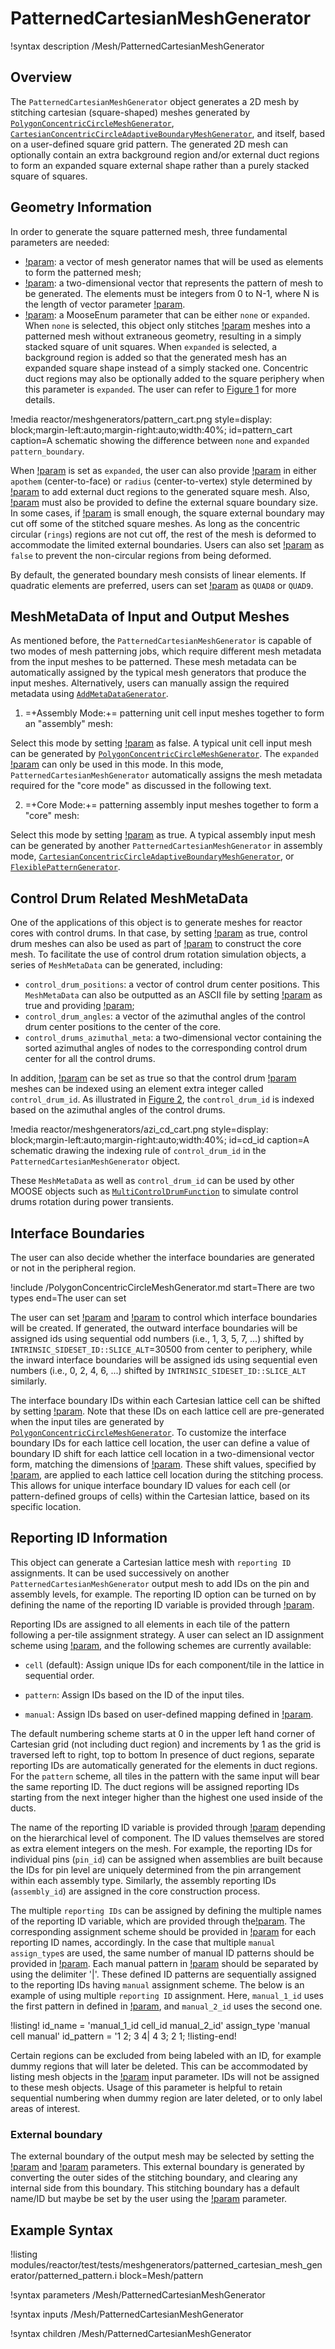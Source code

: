 # PatternedCartesianMeshGenerator

!syntax description /Mesh/PatternedCartesianMeshGenerator

## Overview

The `PatternedCartesianMeshGenerator` object generates a 2D mesh by stitching cartesian (square-shaped) meshes generated by [`PolygonConcentricCircleMeshGenerator`](/PolygonConcentricCircleMeshGenerator.md), [`CartesianConcentricCircleAdaptiveBoundaryMeshGenerator`](/CartesianConcentricCircleAdaptiveBoundaryMeshGenerator.md), and itself, based on a user-defined square grid pattern. The generated 2D mesh can optionally contain an extra background region and/or external duct regions to form an expanded square external shape rather than a purely stacked square of squares.

## Geometry Information

In order to generate the square patterned mesh, three fundamental parameters are needed:

- [!param](/Mesh/PatternedCartesianMeshGenerator/inputs): a vector of mesh generator names that will be used as elements to form the patterned mesh;
- [!param](/Mesh/PatternedCartesianMeshGenerator/pattern): a two-dimensional vector that represents the pattern of mesh to be generated. The elements must be integers from 0 to N-1, where N is the length of vector parameter [!param](/Mesh/PatternedCartesianMeshGenerator/inputs).
- [!param](/Mesh/PatternedCartesianMeshGenerator/pattern_boundary): a MooseEnum parameter that can be either `none` or `expanded`. When `none` is selected, this object only stitches [!param](/Mesh/PatternedCartesianMeshGenerator/inputs) meshes into a patterned mesh without extraneous geometry, resulting in a simply stacked square of unit squares. When `expanded` is selected, a background region is added so that the generated mesh has an expanded square shape instead of a simply stacked one. Concentric duct regions may also be optionally added to the square periphery when this parameter is `expanded`. The user can refer to [Figure 1](#pattern_cart) for more details.

!media reactor/meshgenerators/pattern_cart.png
      style=display: block;margin-left:auto;margin-right:auto;width:40%;
      id=pattern_cart
      caption=A schematic showing the difference between `none` and `expanded` `pattern_boundary`.

When [!param](/Mesh/PatternedCartesianMeshGenerator/pattern_boundary) is set as `expanded`, the user can also provide [!param](/Mesh/PatternedCartesianMeshGenerator/duct_sizes) in either `apothem` (center-to-face) or `radius` (center-to-vertex) style determined by [!param](/Mesh/PatternedCartesianMeshGenerator/duct_sizes_style) to add external duct regions to the generated square mesh. Also, [!param](/Mesh/PatternedCartesianMeshGenerator/square_size) must also be provided to define the external square boundary size. In some cases, if [!param](/Mesh/PatternedCartesianMeshGenerator/square_size) is small enough, the square external boundary may cut off some of the stitched square meshes. As long as the concentric circular (`rings`) regions are not cut off, the rest of the mesh is deformed to accommodate the limited external boundaries. Users can also set [!param](/Mesh/PatternedCartesianMeshGenerator/deform_non_circular_region) as `false` to prevent the non-circular regions from being deformed.

 By default, the generated boundary mesh consists of linear elements. If quadratic elements are preferred, users can set [!param](/Mesh/PatternedCartesianMeshGenerator/boundary_region_element_type) as `QUAD8` or `QUAD9`.

## MeshMetaData of Input and Output Meshes

As mentioned before, the `PatternedCartesianMeshGenerator` is capable of two modes of mesh patterning jobs, which require different mesh metadata from the input meshes to be patterned. These mesh metadata can be automatically assigned by the typical mesh generators that produce the input meshes. Alternatively, users can manually assign the required metadata using [`AddMetaDataGenerator`](/AddMetaDataGenerator.md).

1. =+Assembly Mode:+= patterning unit cell input meshes together to form an "assembly" mesh:

 Select this mode by setting [!param](/Mesh/PatternedCartesianMeshGenerator/generate_core_metadata) as false. A typical unit cell input mesh can be generated by [`PolygonConcentricCircleMeshGenerator`](/PolygonConcentricCircleMeshGenerator.md). The `expanded` [!param](/Mesh/PatternedCartesianMeshGenerator/pattern_boundary) can only be used in this mode. In this mode, `PatternedCartesianMeshGenerator` automatically assigns the mesh metadata required for the "core mode" as discussed in the following text.

2. =+Core Mode:+= patterning assembly input meshes together to form a "core" mesh:

 Select this mode by setting [!param](/Mesh/PatternedCartesianMeshGenerator/generate_core_metadata) as true. A typical assembly input mesh can be generated by another `PatternedCartesianMeshGenerator` in assembly mode, [`CartesianConcentricCircleAdaptiveBoundaryMeshGenerator`](/CartesianConcentricCircleAdaptiveBoundaryMeshGenerator.md), or [`FlexiblePatternGenerator`](/FlexiblePatternGenerator.md).

## Control Drum Related MeshMetaData

One of the applications of this object is to generate meshes for reactor cores with control drums. In that case, by setting [!param](/Mesh/PatternedCartesianMeshGenerator/generate_core_metadata) as true, control drum meshes can also be used as part of [!param](/Mesh/PatternedCartesianMeshGenerator/inputs) to construct the core mesh. To facilitate the use of control drum rotation simulation objects, a series of `MeshMetaData` can be generated, including:

- `control_drum_positions`: a vector of control drum center positions. This `MeshMetaData` can also be outputted as an ASCII file by setting [!param](/Mesh/PatternedCartesianMeshGenerator/generate_control_drum_positions_file) as true and providing [!param](/Mesh/PatternedCartesianMeshGenerator/position_file);
- `control_drum_angles`: a vector of the azimuthal angles of the control drum center positions to the center of the core.
- `control_drums_azimuthal_meta`: a two-dimensional vector containing the sorted azimuthal angles of nodes to the corresponding control drum center for all the control drums.

In addition, [!param](/Mesh/PatternedCartesianMeshGenerator/assign_control_drum_id) can be set as true so that the control drum [!param](/Mesh/PatternedCartesianMeshGenerator/inputs) meshes can be indexed using an element extra integer called `control_drum_id`. As illustrated in [Figure 2](#cd_id), the `control_drum_id` is indexed based on the azimuthal angles of the control drums.

!media reactor/meshgenerators/azi_cd_cart.png
      style=display: block;margin-left:auto;margin-right:auto;width:40%;
      id=cd_id
      caption=A schematic drawing the indexing rule of `control_drum_id` in the `PatternedCartesianMeshGenerator` object.

These `MeshMetaData` as well as `control_drum_id` can be used by other MOOSE objects such as [`MultiControlDrumFunction`](/MultiControlDrumFunction.md) to simulate control drums rotation during power transients.

## Interface Boundaries

The user can also decide whether the interface boundaries are generated or not in the peripheral region.

!include /PolygonConcentricCircleMeshGenerator.md start=There are two types end=The user can set

The user can set [!param](/Mesh/PatternedCartesianMeshGenerator/create_inward_interface_boundaries) and [!param](/Mesh/PatternedCartesianMeshGenerator/create_outward_interface_boundaries) to control which interface boundaries will be created. If generated, the outward interface boundaries will be assigned ids using sequential odd numbers (i.e., 1, 3, 5, 7, ...) shifted by `INTRINSIC_SIDESET_ID::SLICE_ALT`=30500 from center to periphery, while the inward interface boundaries will be assigned ids using sequential even numbers (i.e., 0, 2, 4, 6, ...) shifted by `INTRINSIC_SIDESET_ID::SLICE_ALT` similarly.

The interface boundary IDs within each Cartesian lattice cell can be shifted by setting [!param](/Mesh/PatternedCartesianMeshGenerator/interface_boundary_id_shift_pattern).
Note that these IDs on each lattice cell are pre-generated when the input tiles are generated by [`PolygonConcentricCircleMeshGenerator`](/PolygonConcentricCircleMeshGenerator.md).
To customize the interface boundary IDs for each lattice cell location, the user can define a value of boundary ID shift for each lattice cell location in a two-dimensional vector form, matching the dimensions of  [!param](/Mesh/PatternedCartesianMeshGenerator/pattern).
These shift values, specified by [!param](/Mesh/PatternedCartesianMeshGenerator/interface_boundary_id_shift_pattern), are applied to each lattice cell location during the stitching process.
This allows for unique interface boundary ID values for each cell (or pattern-defined groups of cells) within the Cartesian lattice, based on its specific location.

## Reporting ID Information

This object can generate a Cartesian lattice mesh with `reporting ID` assignments.
It can be used successively on another `PatternedCartesianMeshGenerator` output mesh to add IDs on the pin and assembly levels, for example.
The reporting ID option can be turned on by defining the name of the reporting ID variable is provided through [!param](/Mesh/PatternedCartesianMeshGenerator/id_name).

Reporting IDs are assigned to all elements in each tile of the pattern following a per-tile assignment strategy.
A user can select an ID assignment scheme using [!param](/Mesh/PatternedCartesianMeshGenerator/assign_type), and the following schemes are currently available:

- `cell` (default):  Assign unique IDs for each component/tile in the lattice in sequential order.

- `pattern`:  Assign IDs based on the ID of the input tiles.

- `manual`: Assign IDs based on user-defined mapping defined in [!param](/Mesh/PatternedCartesianMeshGenerator/id_pattern).

The default numbering scheme starts at 0 in the upper left hand corner of Cartesian grid (not including duct region) and increments by 1 as the grid is traversed left to right, top to bottom
In presence of duct regions, separate reporting IDs are automatically generated for the elements in duct regions.
For the `pattern` scheme, all tiles in the pattern with the same input will bear the same reporting ID.
The duct regions will be assigned reporting IDs starting from the next integer higher than the highest one used inside of the ducts.

The name of the reporting ID variable is provided through [!param](/Mesh/PatternedCartesianMeshGenerator/id_name) depending on the hierarchical level of component.
The ID values themselves are stored as extra element integers on the mesh.
For example, the reporting IDs for individual pins (`pin_id`) can be assigned when assemblies are built because the IDs for pin level are uniquely determined from the pin arrangement within each assembly type.
Similarly, the assembly reporting IDs (`assembly_id`) are assigned in the core construction process.

The multiple `reporting IDs` can be assigned by defining the multiple names of the reporting ID variable, which are provided through the[!param](/Mesh/PatternedCartesianMeshGenerator/id_name).
The corresponding assignment scheme should be provided in [!param](/Mesh/PatternedCartesianMeshGenerator/assign_type) for each reporting ID names, accordingly.
In the case that multiple `manual` `assign_type`s are used, the same number of manual ID patterns should be provided in [!param](/Mesh/PatternedCartesianMeshGenerator/id_pattern).
Each manual pattern in [!param](/Mesh/PatternedCartesianMeshGenerator/id_pattern) should be separated by using the delimiter '|'.
These defined ID patterns are sequentially assigned to the reporting IDs having `manual` assignment scheme.
The below is an example of using multiple `reporting ID` assignment.
Here, `manual_1_id` uses the first pattern in defined in [!param](/Mesh/PatternedCartesianMeshGenerator/id_pattern), and `manual_2_id` uses the second one.

!listing!
id_name = 'manual_1_id cell_id manual_2_id'
assign_type 'manual cell manual'
id_pattern = '1 2;
              3 4|
              4 3;
              2 1;
!listing-end!

Certain regions can be excluded from being labeled with an ID, for example dummy regions that will later be deleted.
This can be accommodated by listing mesh objects in the [!param](/Mesh/PatternedCartesianMeshGenerator/exclude_id) input parameter.
IDs will not be assigned to these mesh objects.
Usage of this parameter is helpful to retain sequential numbering when dummy region are later deleted, or to only label areas of interest.

### External boundary

The external boundary of the output mesh may be selected by setting the [!param](/Mesh/PatternedCartesianMeshGenerator/external_boundary_name) and
[!param](/Mesh/PatternedCartesianMeshGenerator/external_boundary_id) parameters.
This external boundary is generated by converting the outer sides of the stitching boundary, and clearing any internal side from this boundary.
This stitching boundary has a default name/ID but maybe be set by the user using the [!param](/Mesh/PatternedCartesianMeshGenerator/stitching_boundary_name) parameter.

## Example Syntax

!listing modules/reactor/test/tests/meshgenerators/patterned_cartesian_mesh_generator/patterned_pattern.i block=Mesh/pattern

!syntax parameters /Mesh/PatternedCartesianMeshGenerator

!syntax inputs /Mesh/PatternedCartesianMeshGenerator

!syntax children /Mesh/PatternedCartesianMeshGenerator
